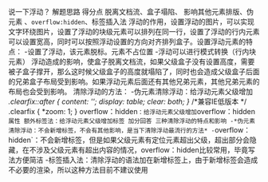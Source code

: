 说一下浮动？
解题思路
得分点 脱离文档流、盒子塌陷、 影响其他元素排版、伪元素 、`overflow:hidden`、标签插入法 浮动的作用，设置浮动的图片，可以实现文字环绕图片，设置了浮动的块级元素可以排列在同一行，设置了浮动的行内元素可以设置宽高，同时可以按照浮动设置的方向对齐排列盒子。设置浮动元素的特点： -设置了浮动，该元素脱标。元素不占位置 -浮动可以进行模式转换（行内块元素） 浮动造成的影响，使盒子脱离文档流，如果父级盒子没有设置高度，需要被子盒子撑开，那么这时候父级盒子的高度就塌陷了，同时也会造成父级盒子后面的兄弟盒子布局受到影响。如果浮动元素后面还有其他兄弟元素，其他兄弟元素的布局也会受到影响。 清除浮动的方法： -伪元素清除浮动：给浮动元素父级增加 *.clearfix::after { content: ''; display: table; clear: both; }* /*兼容IE低版本 */ .clearfix { *zoom: 1; } overflow：hidden`：给浮动元素父级增加`overflow：hidden`属性 额外标签法：给浮动元素父级增加标签
加分回答 三种清除浮动的特点和影响 -*伪元素清除浮动：不会新增标签，不会有其他影响，是当下清除浮动最流行的方法* -`overflow：hidden`：不会新增标签，但是如果父级元素有定位元素超出父级，超出部分会隐藏，在不涉及父级元素有超出内容的情况，overflow：hidden比较常用，毕竟写法方便简洁 -标签插入法：清除浮动的语法加在新增标签上，由于新增标签会造成不必要的渲染，所以这种方法目前不建议使用
